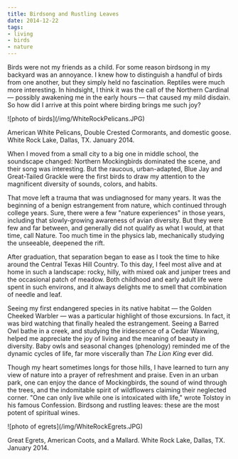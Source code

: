 ```yaml
---
title: Birdsong and Rustling Leaves
date: 2014-12-22
tags:
- living
- birds
- nature
---
```


Birds were not my friends as a child. For some reason birdsong in my backyard
was an annoyance. I knew how to distinguish a handful of birds from one another,
but they simply held no fascination. Reptiles were much more interesting. In
hindsight, I think it was the call of the Northern Cardinal &mdash; possibly
awakening me in the early hours &mdash; that caused my mild disdain. So how did
I arrive at this point where birding brings me such joy?

<div class="image">
![photo of birds](/img/WhiteRockPelicans.JPG)

American White Pelicans, Double Crested Cormorants, and domestic goose. White Rock Lake, Dallas, TX. January 2014.
</div>

<!-- truncate -->

When I moved from a small city to a big one in middle school, the soundscape
changed: Northern Mockingbirds dominated the scene, and their song was
interesting. But the raucous, urban-adapted, Blue Jay and Great-Tailed Grackle
were the first birds to draw my attention to the magnificent diversity of
sounds, colors, and habits.

That move left a trauma that was undiagnosed for many years. It was the
beginning of a benign estrangement from nature, which continued through college
years. Sure, there were a few "nature experiences" in those years, including
that slowly-growing awareness of avian diversity. But they were few and far
between, and generally did not qualify as what I would, at that time, call
Nature. Too much time in the physics lab, mechanically studying the unseeable,
deepened the rift.

After graduation, that separation began to ease as I took the time to hike
around the Central Texas Hill Country. To this day, I feel most alive and at
home in such a landscape: rocky, hilly, with mixed oak and juniper trees and the
occasional patch of meadow. Both childhood and early adult life were spent in
such environs, and it always delights me to smell that combination of needle and
leaf.

Seeing my first endangered species in its native habitat &mdash; the Golden
Cheeked Warbler &mdash; was a particular highlight of those excursions. In fact,
it was bird watching that finally healed the estrangement. Seeing a Barred Owl
bathe in a creek, and studying the iridescence of a Cedar Waxwing, helped me
appreciate the joy of living and the meaning of beauty in diversity. Baby owls
and seasonal changes (phenology) reminded me of the dynamic cycles of life, far
more viscerally than _The Lion King_ ever did.

Though my heart sometimes longs for those hills, I have learned to turn any view
of nature into a prayer of refreshment and praise. Even in an urban park, one
can enjoy the dance of Mockingbirds, the sound of wind through the trees, and
the indomitable spirit of wildflowers claiming their neglected corner. "One can
only live while one is intoxicated with life," wrote Tolstoy in his famous
Confession. Birdsong and rustling leaves: these are the most potent of spiritual
wines.

<div class="image">
![photo of egrets](/img/WhiteRockEgrets.JPG)

Great Egrets, American Coots, and a Mallard. White Rock Lake, Dallas, TX. January 2014.
</div>
